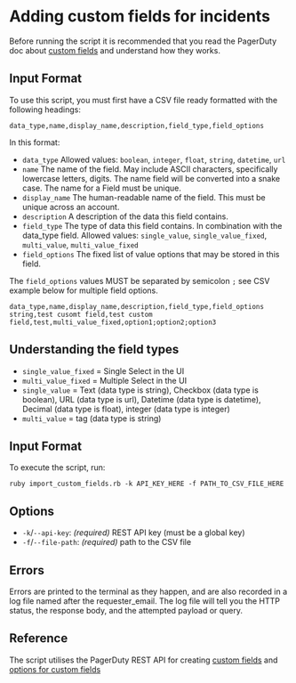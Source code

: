 # Adding custom fields for incidents

Before running the script it is recommended that you read the PagerDuty doc about [custom fields](https://support.pagerduty.com/docs/custom-fields-on-incidents) and understand how they works.

## Input Format

To use this script, you must first have a CSV file ready formatted with the following headings:

```
data_type,name,display_name,description,field_type,field_options
```

In this format:

- `data_type` Allowed values: `boolean`, `integer`, `float`, `string`, `datetime`, `url`
- `name` The name of the field. May include ASCII characters, specifically lowercase letters, digits. The name field will be converted into a snake case. The name for a Field must be unique.
- `display_name` The human-readable name of the field. This must be unique across an account.
- `description` A description of the data this field contains.
- `field_type` The type of data this field contains. In combination with the data_type field.
Allowed values: `single_value`, `single_value_fixed`, `multi_value`, `multi_value_fixed`
- `field_options` The fixed list of value options that may be stored in this field.

The `field_options` values MUST be separated by semicolon `;` see CSV example below for multiple field options.

```
data_type,name,display_name,description,field_type,field_options
string,test cusomt field,test custom field,test,multi_value_fixed,option1;option2;option3
```

## Understanding the field types
- `single_value_fixed` = Single Select in the UI
- `multi_value_fixed` = Multiple Select in the UI
- `single_value` = Text (data type is string), Checkbox (data type is boolean), URL (data type is url), Datetime (data type is datetime), Decimal (data type is float), integer (data type is integer)
- `multi_value` = tag (data type is string)


## Input Format

To execute the script, run:

```
ruby import_custom_fields.rb -k API_KEY_HERE -f PATH_TO_CSV_FILE_HERE
```

## Options

- `-k`/`--api-key`: _(required)_ REST API key (must be a global key)
- `-f`/`--file-path`: _(required)_ path to the CSV file

## Errors

Errors are printed to the terminal as they happen, and are also recorded in a log file named after the requester_email. The log file will tell you the HTTP status, the response body, and the attempted payload or query.

## Reference

The script utilises the PagerDuty REST API for creating [custom fields](https://developer.pagerduty.com/api-reference/2131f556073c4-create-a-field) and [options for custom fields](https://developer.pagerduty.com/api-reference/4d93407098d46-create-a-field-option)
